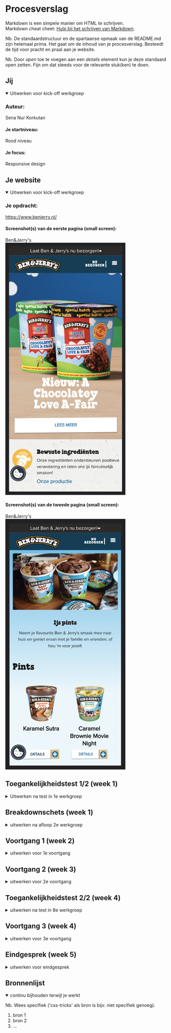 # Procesverslag
Markdown is een simpele manier om HTML te schrijven.  
Markdown cheat cheet: [Hulp bij het schrijven van Markdown](https://github.com/adam-p/markdown-here/wiki/Markdown-Cheatsheet).

Nb. De standaardstructuur en de spartaanse opmaak van de README.md zijn helemaal prima. Het gaat om de inhoud van je procesverslag. Besteedt de tijd voor pracht en praal aan je website.

Nb. Door *open* toe te voegen aan een *details* element kun je deze standaard open zetten. Fijn om dat steeds voor de relevante stuk(ken) te doen.





## Jij

<details open>
  <summary>Uitwerken voor kick-off werkgroep</summary>

  ### Auteur:
  Sena Nur Korkutan

  #### Je startniveau:
  Rood niveau

  #### Je focus:
  Responsive design
 
</details>





## Je website

<details open>
  <summary>Uitwerken voor kick-off werkgroep</summary>

  ### Je opdracht:
  https://www.benjerry.nl/ 

  #### Screenshot(s) van de eerste pagina (small screen): 
  Ben&Jerry's 
  <br>
  <img src="readme-images/dummy-plaatje.png" width="375px" alt="omschrijving van de pagina">

  #### Screenshot(s) van de tweede pagina (small screen):
  Ben&Jerry's 
  <br>
  <img src="readme-images/benenjerrys.png" width="375px" alt="omschrijving van de pagina">
 
</details>



## Toegankelijkheidstest 1/2 (week 1)

<details>
  <summary>Uitwerken na test in 1e werkgroep</summary>

  ### Bevindingen

  Lijst met je bevindingen die in de test naar voren kwamen:

  +++++
  -Bewegen van knoppen is goed. Omdat je kan begrijpen dat het een knop is.
  -Als je hovert, opent het menu elementen. Het is echt handig.

  -----
  -Responsive design is soms traag.
  -Als er zwakke internet connection is, kan foto's niet lekker werken.


  Hier een omschrijving van hoe het opgelost kan worden (met indien nodig afbeeldingen)
  -Ik kan de website responsive maken.
  -Ik kan een uitleg over het product schrijven zodat gebruiker de product zou weten als het internet niet lekker is.


  #### Screenreader
  Hier korte omschrijving (met indien nodig afbeeldingen)

  +++++
  -De lopende volgerde van elementen zijn goed.
  -Elke section heeft een kopje het ziet goed eruit.

  -----
  -Sommige elementen (bijv. mail input plek) staan niet in de juiste kategorie.  
  -Bij sommige kategorieen (words, letters, form controls en window spots) werken niet lekker. Mischien komt het door dat wij de VoiceOver functie niet goed kan gebruiken.

  Hier een omschrijving van hoe het opgelost kan worden (met indien nodig afbeeldingen)
  <img src="readme-images/IMG_4168.png" width="375px" alt="screenreader">

  -Het zou handig zijn als ik de semantiek van het html bestand goed maak.
  -

  #### Muis en Toetsenbord 

  Hier korte omschrijving (met indien nodig afbeeldingen)

  +++++
  -Site is duidelijk en beeindigd snel omdat er veel foto's staan.
  -Het is echt makkelijk te volgen en werkt lekker met toetsenbord.

  -----
  -Soms linkjes van menubalk is irritant.
  
  

  Hier een omschrijving van hoe het opgelost kan worden (met indien nodig afbeeldingen)
  -Bij menubalk kan gebruiker altijd skippen met klikken in een andere plek. Wij kunnen de site niet helemaal veranderen.

  #### Motoriek (shocks, elastiekjes)
  Hier korte omschrijving (met indien nodig afbeeldingen)

  +++++
  -Knoppen zijn groot. Dus er was niet een probleem met klikken van knoppen.
  -Bij scrollen was het ook niet een probleem.

  -----
  -Er was een linkje een beetje moeilijk te kunnen klikken.
  -Het doet pijn.

  Hier een omschrijving van hoe het opgelost kan worden (met indien nodig afbeeldingen)
  -Ik kan die linkje misschien in een knop zetten of de klikbare plek (padding of margin) vergroten zonder borders.
  


  #### Visueel (brillen, contrast, kleurenblind, dark/light). 
  Hier korte omschrijving (met indien nodig afbeeldingen)

  +++++
  -De website ziet brillen met klueren (gele bril, bril met zwarte puntje etc.) goed eruit en werkt probleemloos.
  -De website ziet met andere brillen beetje moeilijk maar wel nog steeds leesbaar.
  -Er is geen probleem met zien van belangrijke elementen bij kleurblind.

  -----
  -Met de sterke blur bril kan de gebruiker bijna niks te zien. Ook is het heel moeilijk het muis te vinden.
  -Met blur bril en bril met puntje is alles moeilijk te zien. Kopjes en subkopjes kun je wel lezen maar teksten niet.
  -Het is niet mogelik de taal knop te zien in paar van de kleurbliinden modus. 
  -In de laatste kleurblind modus kan de gebruiker niet makkelijk weten dat een link een link is. Omdat er geen kleur. (In de site word gebruik maken van de kleuren om gebruiker laten te zien dat het een linkje is. Maar voor kleurblinden werkte het gewoon niet lekker.)
  
  Hier een omschrijving van hoe het opgelost kan worden (met indien nodig afbeeldingen)
  -Ik kan misschien koppen nog groter of dikker doen.
  -Ik kan de linkjes een klein animatie toevoegen zodat kleurblinden mogen ook weten dat het een linkje is.
  -Ik kan de taal knop veranderen met wereld icoontje of  met een tekstje dat laten zien welke taal het is.


</details>



## Breakdownschets (week 1)

<details>
  <summary>uitwerken na afloop 2e werkgroep</summary>

  ### de hele pagina: 
  <img src="readme-images/dummy-plaatje.jpg" width="375px" alt="breakdown van de hele pagina">

  ### dynamisch deel (bijv menu): 
  <img src="readme-images/dummy-plaatje.jpg" width="375px" alt="breakdown van een dynamisch deel">

  ### wellicht nog een dynamisch deel (bijv filter): 
  <img src="readme-images/dummy-plaatje.jpg" width="375px" alt="breakdown van nog een dynamisch deel">

</details>





## Voortgang 1 (week 2)

<details>
  <summary>uitwerken voor 1e voortgang</summary>

  ### Stand van zaken
  hier dit ging goed & dit was lastig (neem ook screenshots op van delen van je website en code)


  ### Agenda voor meeting
  samen met je groepje opstellen

  | student 1      | student 2          | student 3    | student 4        |
  | ---            | ---                | ---          | ---              |
  | dit bespreken  | en dit             | en ik dit    | en dan ik dat    |
  | en dat ook nog | dit als er tijd is | nog een punt | dit wil ik zeker |
  | ...            | ...                | ...          | ...              |


  ### Verslag van meeting
  hier na afloop snel de uitkomsten van de meeting vastleggen

  - punt 1
  - punt 2
  - nog een punt
  - ...

</details>





## Voortgang 2 (week 3)

<details>
  <summary>uitwerken voor 2e voortgang</summary>

  ### Stand van zaken
  hier dit ging goed & dit was lastig (neem ook screenshots op van delen van je website en code)


  ### Agenda voor meeting
  samen met je groepje opstellen

  | student 1      | student 2          | student 3    | student 4        |
  | ---            | ---                | ---          | ---              |
  | dit bespreken  | en dit             | en ik dit    | en dan ik dat    |
  | en dat ook nog | dit als er tijd is | nog een punt | dit wil ik zeker |
  | ...            | ...                | ...          | ...              |


  ### Verslag van meeting
  hier na afloop snel de uitkomsten van de meeting vastleggen

  - punt 1
  - punt 2
  - nog een punt
- ...

</details>





## Toegankelijkheidstest 2/2 (week 4)

<details>
  <summary>uitwerken na test in 8e werkgroep</summary>

  ### Bevindingen
  Lijst met je bevindingen die in de test naar voren kwamen (geef ook aan wat er verbeterd is):

  #### Screenreader
  Hier korte omschrijving (met indien nodig afbeeldingen)

  Hier een omschrijving van hoe het opgelost kan worden (met indien nodig afbeeldingen)


  #### Muis en Toetsenbord 
  Hier korte omschrijving (met indien nodig afbeeldingen)

  Hier een omschrijving van hoe het opgelost kan worden (met indien nodig afbeeldingen)


  #### Motoriek (shocks, elastiekjes)
  Hier korte omschrijving (met indien nodig afbeeldingen)

  Hier een omschrijving van hoe het opgelost kan worden (met indien nodig afbeeldingen)


  #### Visueel (brillen, contrast, kleurenblind, dark/light). 
  Hier korte omschrijving (met indien nodig afbeeldingen)

  Hier een omschrijving van hoe het opgelost kan worden (met indien nodig afbeeldingen)

</details>





## Voortgang 3 (week 4)

<details>
  <summary>uitwerken voor 3e voortgang</summary>

  ### Stand van zaken
  hier dit ging goed & dit was lastig (neem ook screenshots op van delen van je website en code)


  ### Agenda voor meeting
  samen met je groepje opstellen

  | student 1      | student 2          | student 3    | student 4        |
  | ---            | ---                | ---          | ---              |
  | dit bespreken  | en dit             | en ik dit    | en dan ik dat    |
  | en dat ook nog | dit als er tijd is | nog een punt | dit wil ik zeker |
  | ...            | ...                | ...          | ...              |


  ### Verslag van meeting
  hier na afloop snel de uitkomsten van de meeting vastleggen

  - punt 1
  - punt 2
  - nog een punt
  - ...

</details>





## Eindgesprek (week 5)

<details>
  <summary>uitwerken voor eindgesprek</summary>

  ### Je uitkomst - karakteristiek screenshots:
  <img src="readme-images/dummy-plaatje.jpg" width="375px" alt="uitomst opdracht 1">


  ### Dit ging goed/Heb ik geleerd: 
  Korte omschrijving met plaatjes

  <img src="readme-images/dummy-plaatje.jpg" width="375px" alt="top">


  ### Dit was lastig/Is niet gelukt:
  Korte omschrijving met plaatjes

  <img src="readme-images/dummy-plaatje.jpg" width="375px" alt="bummer">
</details>





## Bronnenlijst

<details open>
  <summary>continu bijhouden terwijl je werkt</summary>

  Nb. Wees specifiek ('css-tricks' als bron is bijv. niet specifiek genoeg).

  1. bron 1
  2. bron 2
  3. ...

</details>